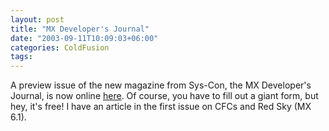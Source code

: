 ```yaml
---
layout: post
title: "MX Developer's Journal"
date: "2003-09-11T10:09:03+06:00"
categories: ColdFusion 
tags: 
---
```


A preview issue of the new magazine from Sys-Con, the MX Developer's Journal, is now online <a href="http://www.sys-con.com/mx">here</a>. Of course, you have to fill out a giant form, but hey, it's free! I have an article in the first issue on CFCs and Red Sky (MX 6.1).